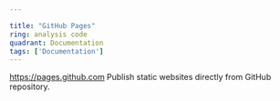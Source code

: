 ```yaml
---

title: "GitHub Pages"
ring: analysis code
quadrant: Documentation
tags: ['Documentation']
---
```

https://pages.github.com
Publish static websites directly from GitHub repository.
